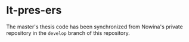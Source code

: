 # lt-pres-ers

The master's thesis code has been synchronized from Nowina's private repository in the ``develop`` branch of this repository.
